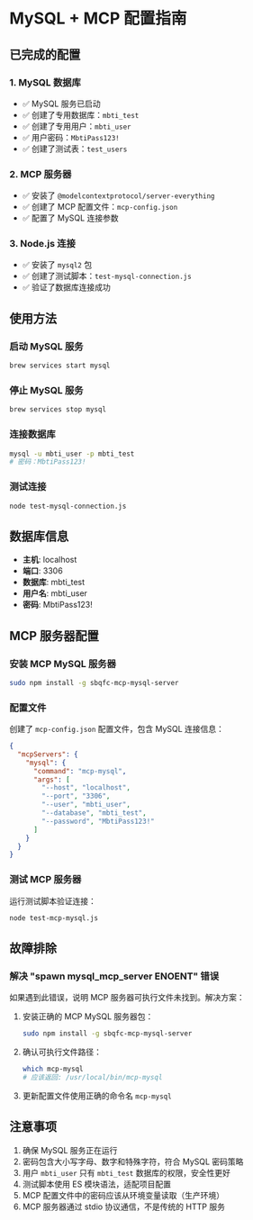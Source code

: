 # MySQL + MCP 配置指南

## 已完成的配置

### 1. MySQL 数据库
- ✅ MySQL 服务已启动
- ✅ 创建了专用数据库：`mbti_test`
- ✅ 创建了专用用户：`mbti_user`
- ✅ 用户密码：`MbtiPass123!`
- ✅ 创建了测试表：`test_users`

### 2. MCP 服务器
- ✅ 安装了 `@modelcontextprotocol/server-everything`
- ✅ 创建了 MCP 配置文件：`mcp-config.json`
- ✅ 配置了 MySQL 连接参数

### 3. Node.js 连接
- ✅ 安装了 `mysql2` 包
- ✅ 创建了测试脚本：`test-mysql-connection.js`
- ✅ 验证了数据库连接成功

## 使用方法

### 启动 MySQL 服务
```bash
brew services start mysql
```

### 停止 MySQL 服务
```bash
brew services stop mysql
```

### 连接数据库
```bash
mysql -u mbti_user -p mbti_test
# 密码：MbtiPass123!
```

### 测试连接
```bash
node test-mysql-connection.js
```

## 数据库信息
- **主机**: localhost
- **端口**: 3306
- **数据库**: mbti_test
- **用户名**: mbti_user
- **密码**: MbtiPass123!

## MCP 服务器配置

### 安装 MCP MySQL 服务器
```bash
sudo npm install -g sbqfc-mcp-mysql-server
```

### 配置文件
创建了 `mcp-config.json` 配置文件，包含 MySQL 连接信息：
```json
{
  "mcpServers": {
    "mysql": {
      "command": "mcp-mysql",
      "args": [
        "--host", "localhost",
        "--port", "3306",
        "--user", "mbti_user",
        "--database", "mbti_test",
        "--password", "MbtiPass123!"
      ]
    }
  }
}
```

### 测试 MCP 服务器
运行测试脚本验证连接：
```bash
node test-mcp-mysql.js
```

## 故障排除

### 解决 "spawn mysql_mcp_server ENOENT" 错误
如果遇到此错误，说明 MCP 服务器可执行文件未找到。解决方案：

1. 安装正确的 MCP MySQL 服务器包：
   ```bash
   sudo npm install -g sbqfc-mcp-mysql-server
   ```

2. 确认可执行文件路径：
   ```bash
   which mcp-mysql
   # 应该返回: /usr/local/bin/mcp-mysql
   ```

3. 更新配置文件使用正确的命令名 `mcp-mysql`

## 注意事项
1. 确保 MySQL 服务正在运行
2. 密码包含大小写字母、数字和特殊字符，符合 MySQL 密码策略
3. 用户 `mbti_user` 只有 `mbti_test` 数据库的权限，安全性更好
4. 测试脚本使用 ES 模块语法，适配项目配置
5. MCP 配置文件中的密码应该从环境变量读取（生产环境）
6. MCP 服务器通过 stdio 协议通信，不是传统的 HTTP 服务